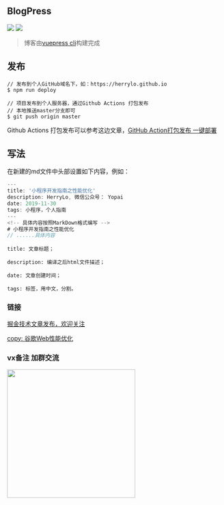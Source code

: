 ## BlogPress

![](https://img.shields.io/badge/-vuepress%401.0-brightgreen)
![](https://img.shields.io/badge/-vue%402.0-brightgreen)

> 博客由[vuepress cli](https://v1.vuepress.vuejs.org/zh/guide/getting-started.html)构建完成

## 发布
```javscript
// 发布到个人GitHub域名下，如：https://herrylo.github.io
$ npm run deploy 

// 项目发布到个人服务器，通过Github Actions 打包发布
// 本地推送master分支即可
$ git push origin master
```
Github Actions 打包发布可以参考这边文章，[GitHub Action打包发布 一键部署](https://juejin.cn/post/6844904022239870984)

## 写法

在新建的md文件中头部设置如下内容，例如：
```javascript
---
title: '小程序开发指南之性能优化'
description: HerryLo, 微信公众号： Yopai
date: 2019-11-30
tags: 小程序，个人指南
---
<!-- 具体内容按照MarkDown格式编写 -->
# 小程序开发指南之性能优化
// ......具体内容
```
    title: 文章标题；

    description: 编译之后html文件描述；

    date: 文章创建时间；

    tags: 标签，用中文，分割。

### 链接

[掘金技术文章发布，欢迎关注](https://juejin.cn/user/430664289365608)

[copy: 谷歌Web性能优化](https://developers.didiheng.com/)

### vx备注 加群交流

<img width="300" height="300" center src="https://didiheng.com/image/IMG_0574.JPG" />
